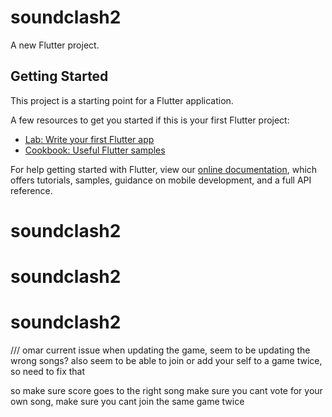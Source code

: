 # soundclash2

A new Flutter project.

## Getting Started

This project is a starting point for a Flutter application.

A few resources to get you started if this is your first Flutter project:

- [Lab: Write your first Flutter app](https://flutter.dev/docs/get-started/codelab)
- [Cookbook: Useful Flutter samples](https://flutter.dev/docs/cookbook)

For help getting started with Flutter, view our
[online documentation](https://flutter.dev/docs), which offers tutorials,
samples, guidance on mobile development, and a full API reference.
# soundclash2
# soundclash2
# soundclash2



/// omar
current issue
when updating the game, seem to be updating the wrong songs?
also seem to be able to join or add your self to a game twice, so need to fix that

so make sure score goes to the right song
make sure you cant vote for your own song,
make sure you cant join the same game twice